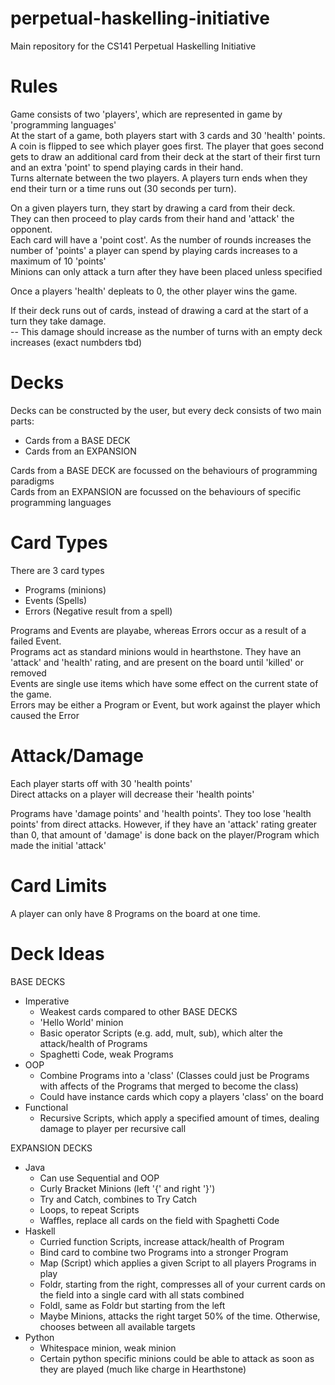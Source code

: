 # perpetual-haskelling-initiative
Main repository for the CS141 Perpetual Haskelling Initiative

# Rules
Game consists of two 'players', which are represented in game by 'programming languages'  
At the start of a game, both players start with 3 cards and 30 'health' points.  
A coin is flipped to see which player goes first. The player that goes second gets to draw an additional card from their deck at the start of their first turn and an extra 'point' to spend playing cards in their hand.   
Turns alternate between the two players. A players turn ends when they end their turn or a time runs out (30 seconds per turn).  

On a given players turn, they start by drawing a card from their deck.  
They can then proceed to play cards from their hand and 'attack' the opponent.  
Each card will have a 'point cost'. As the number of rounds increases the number of 'points' a player can spend by playing cards increases to a maximum of 10 'points'  
Minions can only attack a turn after they have been placed unless specified

Once a players 'health' depleats to 0, the other player wins the game.  

If their deck runs out of cards, instead of drawing a card at the start of a turn they take damage.  
 -- This damage should increase as the number of turns with an empty deck increases (exact numbders tbd)  

# Decks
Decks can be constructed by the user, but every deck consists of two main parts:
- Cards from a BASE DECK  
- Cards from an EXPANSION  

Cards from a BASE DECK are focussed on the behaviours of programming paradigms  
Cards from an EXPANSION are focussed on the behaviours of specific programming languages  

# Card Types
There are 3 card types  
- Programs (minions)  
- Events (Spells)  
- Errors (Negative result from a spell)  

Programs and Events are playabe, whereas Errors occur as a result of a failed Event.   
Programs act as standard minions would in hearthstone. They have an 'attack' and 'health' rating, and are present on the board until 'killed' or removed  
Events are single use items which have some effect on the current state of the game.   
Errors may be either a Program or Event, but work against the player which caused the Error  

# Attack/Damage
Each player starts off with 30 'health points'  
Direct attacks on a player will decrease their 'health points'  

Programs have 'damage points' and 'health points'. They too lose 'health points' from direct attacks. However, if they have an 'attack' rating greater than 0, that amount of 'damage' is done back on the player/Program which made the initial 'attack'  

# Card Limits
A player can only have 8 Programs on the board at one time. 




# Deck Ideas
BASE DECKS
- Imperative
    - Weakest cards compared to other BASE DECKS
    - 'Hello World' minion
    - Basic operator Scripts (e.g. add, mult, sub), which alter the attack/health of Programs
    - Spaghetti Code, weak Programs
- OOP
    - Combine Programs into a 'class' (Classes could just be Programs with affects of the Programs that merged to become the class)
    - Could have instance cards which copy a players 'class' on the board 
- Functional
    - Recursive Scripts, which apply a specified amount of times, dealing damage to player per recursive call

EXPANSION DECKS
- Java
    - Can use Sequential and OOP
    - Curly Bracket Minions (left '{' and right '}')
    - Try and Catch, combines to Try Catch
    - Loops, to repeat Scripts
    - Waffles, replace all cards on the field with Spaghetti Code
- Haskell
    - Curried function Scripts, increase attack/health of Program
    - Bind card to combine two Programs into a stronger Program
    - Map (Script) which applies a given Script to all players Programs in play
    - Foldr, starting from the right, compresses all of your current cards on the field into a single card with all stats combined
    - Foldl, same as Foldr but starting from the left
    - Maybe Minions, attacks the right target 50% of the time. Otherwise, chooses between all available targets
- Python
    - Whitespace minion, weak minion 
    - Certain python specific minions could be able to attack as soon as they are played (much like charge in Hearthstone)

